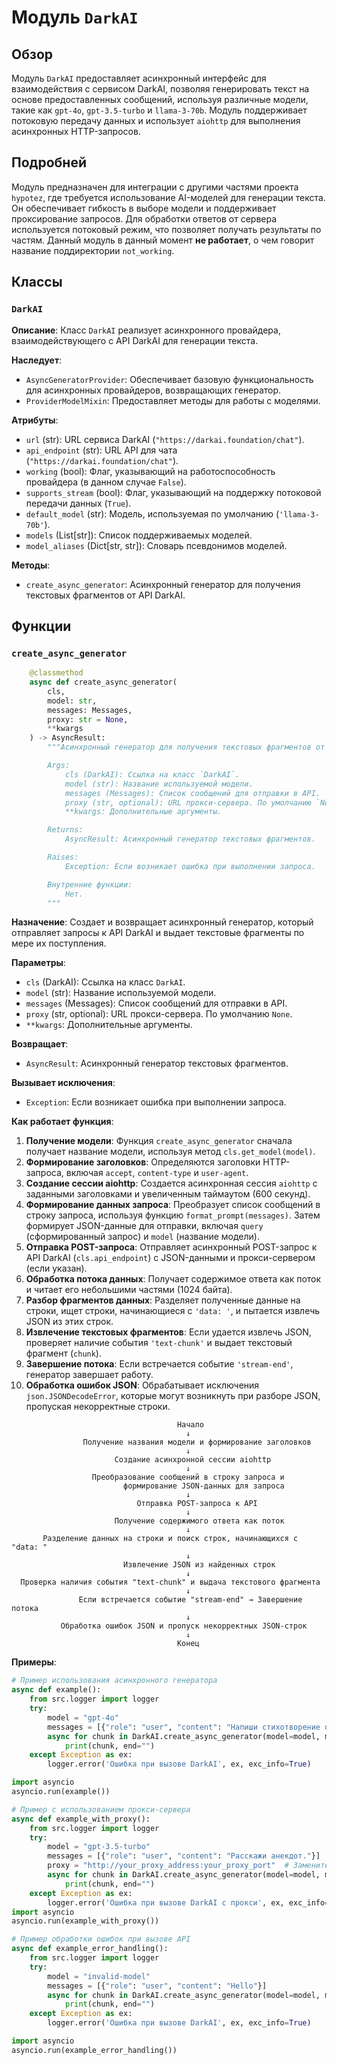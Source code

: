 # Модуль `DarkAI`

## Обзор

Модуль `DarkAI` предоставляет асинхронный интерфейс для взаимодействия с сервисом DarkAI, позволяя генерировать текст на основе предоставленных сообщений, используя различные модели, такие как `gpt-4o`, `gpt-3.5-turbo` и `llama-3-70b`. Модуль поддерживает потоковую передачу данных и использует `aiohttp` для выполнения асинхронных HTTP-запросов.

## Подробней

Модуль предназначен для интеграции с другими частями проекта `hypotez`, где требуется использование AI-моделей для генерации текста. Он обеспечивает гибкость в выборе модели и поддерживает проксирование запросов. Для обработки ответов от сервера используется потоковый режим, что позволяет получать результаты по частям.
Данный модуль в данный момент **не работает**, о чем говорит название поддиректории `not_working`.

## Классы

### `DarkAI`

**Описание**: Класс `DarkAI` реализует асинхронного провайдера, взаимодействующего с API DarkAI для генерации текста.

**Наследует**:
- `AsyncGeneratorProvider`: Обеспечивает базовую функциональность для асинхронных провайдеров, возвращающих генератор.
- `ProviderModelMixin`: Предоставляет методы для работы с моделями.

**Атрибуты**:
- `url` (str): URL сервиса DarkAI (`"https://darkai.foundation/chat"`).
- `api_endpoint` (str): URL API для чата (`"https://darkai.foundation/chat"`).
- `working` (bool): Флаг, указывающий на работоспособность провайдера (в данном случае `False`).
- `supports_stream` (bool): Флаг, указывающий на поддержку потоковой передачи данных (`True`).
- `default_model` (str): Модель, используемая по умолчанию (`'llama-3-70b'`).
- `models` (List[str]): Список поддерживаемых моделей.
- `model_aliases` (Dict[str, str]): Словарь псевдонимов моделей.

**Методы**:
- `create_async_generator`: Асинхронный генератор для получения текстовых фрагментов от API DarkAI.

## Функции

### `create_async_generator`

```python
    @classmethod
    async def create_async_generator(
        cls,
        model: str,
        messages: Messages,
        proxy: str = None,
        **kwargs
    ) -> AsyncResult:
        """Асинхронный генератор для получения текстовых фрагментов от API DarkAI.

        Args:
            cls (DarkAI): Ссылка на класс `DarkAI`.
            model (str): Название используемой модели.
            messages (Messages): Список сообщений для отправки в API.
            proxy (str, optional): URL прокси-сервера. По умолчанию `None`.
            **kwargs: Дополнительные аргументы.

        Returns:
            AsyncResult: Асинхронный генератор текстовых фрагментов.

        Raises:
            Exception: Если возникает ошибка при выполнении запроса.

        Внутренние функции:
            Нет.
        """
```

**Назначение**: Создает и возвращает асинхронный генератор, который отправляет запросы к API DarkAI и выдает текстовые фрагменты по мере их поступления.

**Параметры**:
- `cls` (DarkAI): Ссылка на класс `DarkAI`.
- `model` (str): Название используемой модели.
- `messages` (Messages): Список сообщений для отправки в API.
- `proxy` (str, optional): URL прокси-сервера. По умолчанию `None`.
- `**kwargs`: Дополнительные аргументы.

**Возвращает**:
- `AsyncResult`: Асинхронный генератор текстовых фрагментов.

**Вызывает исключения**:
- `Exception`: Если возникает ошибка при выполнении запроса.

**Как работает функция**:

1. **Получение модели**: Функция `create_async_generator` сначала получает название модели, используя метод `cls.get_model(model)`.
2. **Формирование заголовков**:  Определяются заголовки HTTP-запроса, включая `accept`, `content-type` и `user-agent`.
3. **Создание сессии aiohttp**: Создается асинхронная сессия `aiohttp` с заданными заголовками и увеличенным таймаутом (600 секунд).
4. **Формирование данных запроса**:  Преобразует список сообщений в строку запроса, используя функцию `format_prompt(messages)`. Затем формирует JSON-данные для отправки, включая `query` (сформированный запрос) и `model` (название модели).
5. **Отправка POST-запроса**:  Отправляет асинхронный POST-запрос к API DarkAI (`cls.api_endpoint`) с JSON-данными и прокси-сервером (если указан).
6. **Обработка потока данных**:  Получает содержимое ответа как поток и читает его небольшими частями (1024 байта).
7. **Разбор фрагментов данных**:  Разделяет полученные данные на строки, ищет строки, начинающиеся с `'data: '`, и пытается извлечь JSON из этих строк.
8. **Извлечение текстовых фрагментов**:  Если удается извлечь JSON, проверяет наличие события `'text-chunk'` и выдает текстовый фрагмент (`chunk`).
9. **Завершение потока**:  Если встречается событие `'stream-end'`, генератор завершает работу.
10. **Обработка ошибок JSON**: Обрабатывает исключения `json.JSONDecodeError`, которые могут возникнуть при разборе JSON, пропуская некорректные строки.

```
                                     Начало
                                       ↓
                Получение названия модели и формирование заголовков
                                       ↓
                       Создание асинхронной сессии aiohttp
                                       ↓
                  Преобразование сообщений в строку запроса и
                         формирование JSON-данных для запроса
                                       ↓
                            Отправка POST-запроса к API
                                       ↓
                       Получение содержимого ответа как поток
                                       ↓
       Разделение данных на строки и поиск строк, начинающихся с "data: "
                                       ↓
                         Извлечение JSON из найденных строк
                                       ↓
  Проверка наличия события "text-chunk" и выдача текстового фрагмента
                                       ↓
               Если встречается событие "stream-end" → Завершение потока
                                       ↓
           Обработка ошибок JSON и пропуск некорректных JSON-строк
                                       ↓
                                     Конец
```

**Примеры**:

```python
# Пример использования асинхронного генератора
async def example():
    from src.logger import logger
    try:
        model = "gpt-4o"
        messages = [{"role": "user", "content": "Напиши стихотворение о весне."}]
        async for chunk in DarkAI.create_async_generator(model=model, messages=messages):
            print(chunk, end="")
    except Exception as ex:
        logger.error('Ошибка при вызове DarkAI', ex, exc_info=True)

import asyncio
asyncio.run(example())
```
```python
# Пример с использованием прокси-сервера
async def example_with_proxy():
    from src.logger import logger
    try:
        model = "gpt-3.5-turbo"
        messages = [{"role": "user", "content": "Расскажи анекдот."}]
        proxy = "http://your_proxy_address:your_proxy_port"  # Замените на реальный адрес и порт прокси
        async for chunk in DarkAI.create_async_generator(model=model, messages=messages, proxy=proxy):
            print(chunk, end="")
    except Exception as ex:
        logger.error('Ошибка при вызове DarkAI с прокси', ex, exc_info=True)
import asyncio
asyncio.run(example_with_proxy())
```
```python
# Пример обработки ошибок при вызове API
async def example_error_handling():
    from src.logger import logger
    try:
        model = "invalid-model"
        messages = [{"role": "user", "content": "Hello"}]
        async for chunk in DarkAI.create_async_generator(model=model, messages=messages):
            print(chunk, end="")
    except Exception as ex:
        logger.error('Ошибка при вызове DarkAI', ex, exc_info=True)

import asyncio
asyncio.run(example_error_handling())